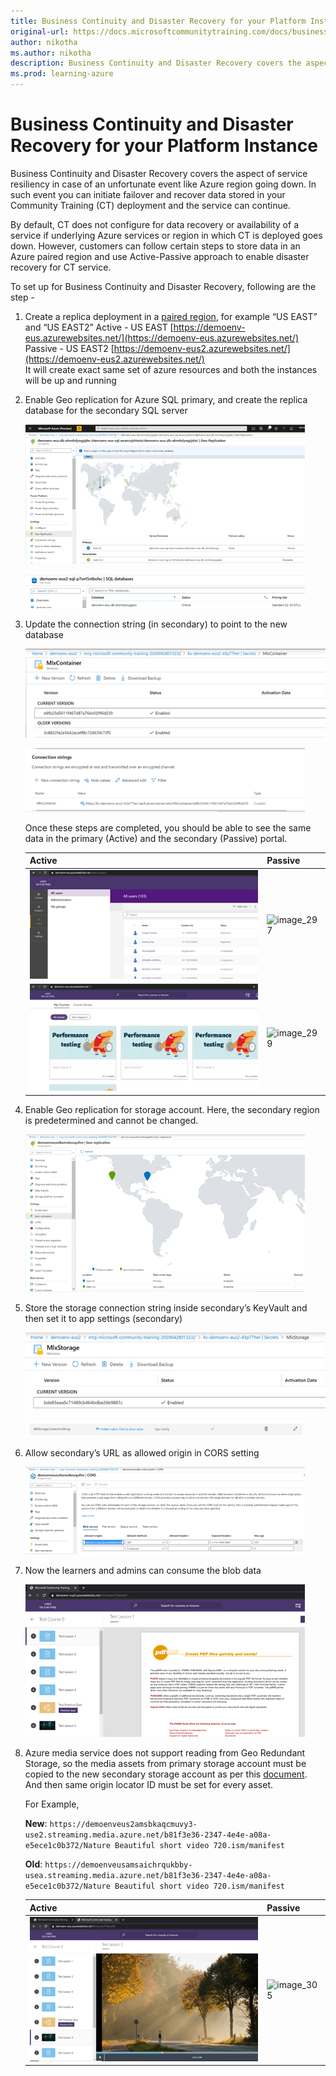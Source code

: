 ```yaml
---
title: Business Continuity and Disaster Recovery for your Platform Instance
original-url: https://docs.microsoftcommunitytraining.com/docs/business-continuity-and-disaster-recovery-for-your-platform-instance
author: nikotha
ms.author: nikotha
description: Business Continuity and Disaster Recovery covers the aspect of service resiliency in case of an unfortunate event like Azure region going down.
ms.prod: learning-azure
---
```


# Business Continuity and Disaster Recovery for your Platform Instance

Business Continuity and Disaster Recovery covers the aspect of service resiliency in case of an unfortunate event like Azure region going down. In such event you can initiate failover and recover data stored in your Community Training (CT) deployment and the service can continue.

By default, CT does not configure for data recovery or availability of a service if underlying Azure services or region in which CT is deployed goes down. However, customers can follow certain steps to store data in an Azure paired region and use Active-Passive approach to enable disaster recovery for CT service.

To set up for Business Continuity and Disaster Recovery, following are the step -

1. Create a replica deployment in a [paired region](/azure/best-practices-availability-paired-regions), for example “US EAST” and “US EAST2”
   Active - US EAST [https://demoenv-eus.azurewebsites.net/](https://demoenv-eus.azurewebsites.net/)
   Passive - US EAST2 [https://demoenv-eus2.azurewebsites.net/](https://demoenv-eus2.azurewebsites.net/)  
   It will create exact same set of azure resources and both the instances will be up and running

2. Enable Geo replication for Azure SQL primary, and create the replica database for the secondary SQL server

   ![Enable Geo replication](../../media/image%28291%29.png)

   ![secondary SQL server](../../media/image%28292%29.png)
  
3. Update the connection string (in secondary) to point to the new database

   ![Update the connection](../../media/image%28293%29.png)

   ![New database](../../media/image%28294%29.png)
  
   Once these steps are completed, you should be able to see the same data in the primary (Active) and the secondary (Passive) portal.
  
   | Active | Passive |
   | ---------------- | --- |
   | ![image_295](../../media/image%28295%29.png) |  ![image_297](../../media/image%28297%29.png) |
   | ![image_298](../../media/image%28298%29.png)   | ![image_299](../../media/image%28299%29.png)   |
  
4. Enable Geo replication for storage account. Here, the secondary region is predetermined and cannot be changed.

   ![secondary region](../../media/image%28300%29.png)

5. Store the storage connection string inside secondary’s KeyVault and then set it to app settings (secondary)

   ![Mix storage](../../media/image%28301%29.png)

   ![app setting](../../media/image%28302%29.png)

6. Allow secondary’s URL as allowed origin in CORS setting

   ![CORS setting](../../media/image%28303%29.png)

7. Now the learners and admins can consume the blob data

   ![consume the blob data](../../media/image%28304%29.png)

8. Azure media service does not support reading from Geo Redundant Storage, so the media assets from primary storage account must be copied to the new secondary storage account as per this [document](/azure/media-services/previous/media-services-implement-failover). And then same origin locator ID must be set for every asset.

   For Example,

   **New**: `https://demoenveus2amsbkaqcmuvy3-use2.streaming.media.azure.net/b81f3e36-2347-4e4e-a08a-e5ece1c0b372/Nature Beautiful short video 720.ism/manifest`

   **Old**: `https://demoenveusamsaichrqukbby-usea.streaming.media.azure.net/b81f3e36-2347-4e4e-a08a-e5ece1c0b372/Nature Beautiful short video 720.ism/manifest`

   | Active | Passive |
   | --- | --- |
   | ![image_306](../../media/image%28306%29.png) | ![image_305](../../media/image%28305%29.png) |
